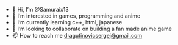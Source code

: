 - 👋 Hi, I’m @Samuraix13
- 👀 I’m interested in games, programming and anime
- 🌱 I’m currently learning c++, html, japanese
- 💞️ I’m looking to collaborate on building a fan made anime game
- 📫 How to reach me dragutinovicsergej@gmail.com

<!---
Samuraix13/Samuraix13 is a ✨ special ✨ repository because its `README.md` (this file) appears on your GitHub profile.
You can click the Preview link to take a look at your changes.
--->
